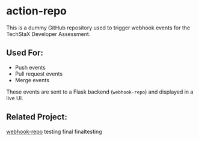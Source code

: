 # action-repo

This is a dummy GitHub repository used to trigger webhook events for the TechStaX Developer Assessment.

## Used For:
- Push events
- Pull request events
- Merge events

These events are sent to a Flask backend (`webhook-repo`) and displayed in a live UI.

## Related Project:
[webhook-repo](https://github.com/shaik1arif/webhook-repo)
testing final
finaltesting

